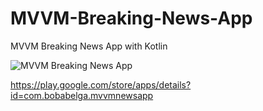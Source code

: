 # MVVM-Breaking-News-App
MVVM Breaking News App with Kotlin

![MVVM Breaking News App](https://lh3.googleusercontent.com/NApEtlaHEI3eUwKGSDsdBc7IdmC0Dxx7QYN6R4gq5YLgopWEw0_ZCkxG7VOE84PcveI=w720-h310-rw)

https://play.google.com/store/apps/details?id=com.bobabelga.mvvmnewsapp
